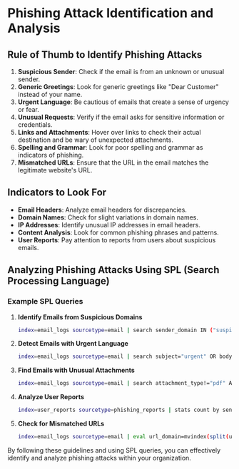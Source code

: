 # Phishing Attack Identification and Analysis

## Rule of Thumb to Identify Phishing Attacks

1. **Suspicious Sender**: Check if the email is from an unknown or unusual sender.
2. **Generic Greetings**: Look for generic greetings like "Dear Customer" instead of your name.
3. **Urgent Language**: Be cautious of emails that create a sense of urgency or fear.
4. **Unusual Requests**: Verify if the email asks for sensitive information or credentials.
5. **Links and Attachments**: Hover over links to check their actual destination and be wary of unexpected attachments.
6. **Spelling and Grammar**: Look for poor spelling and grammar as indicators of phishing.
7. **Mismatched URLs**: Ensure that the URL in the email matches the legitimate website's URL.

## Indicators to Look For

- **Email Headers**: Analyze email headers for discrepancies.
- **Domain Names**: Check for slight variations in domain names.
- **IP Addresses**: Identify unusual IP addresses in email headers.
- **Content Analysis**: Look for common phishing phrases and patterns.
- **User Reports**: Pay attention to reports from users about suspicious emails.

## Analyzing Phishing Attacks Using SPL (Search Processing Language)

### Example SPL Queries

1. **Identify Emails from Suspicious Domains**
    ```bash
    index=email_logs sourcetype=email | search sender_domain IN ("suspiciousdomain.com", "phishingdomain.net")
    ```

2. **Detect Emails with Urgent Language**
    ```bash
    index=email_logs sourcetype=email | search subject="urgent" OR body="immediate action required"
    ```

3. **Find Emails with Unusual Attachments**
    ```bash
    index=email_logs sourcetype=email | search attachment_type!="pdf" AND attachment_type!="docx"
    ```

4. **Analyze User Reports**
    ```bash
    index=user_reports sourcetype=phishing_reports | stats count by sender_email
    ```

5. **Check for Mismatched URLs**
    ```bash
    index=email_logs sourcetype=email | eval url_domain=mvindex(split(url, "/"), 2) | search url_domain!=sender_domain
    ```

By following these guidelines and using SPL queries, you can effectively identify and analyze phishing attacks within your organization.